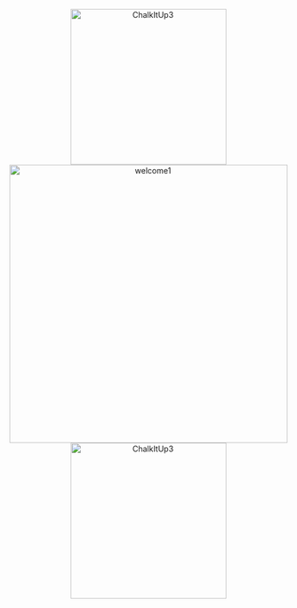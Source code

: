 <p align="center">
  <img src="https://github.com/user-attachments/assets/9865eee0-8f74-4a12-b435-fc353ba4b18d" alt="ChalkItUp3" width="280" style="display:inline-block;"/>
  <img src="https://github.com/user-attachments/assets/a9d2509c-c678-4a15-a5ee-9e1fbf07aafc" alt="welcome1" width="500" style="display:inline-block;"/>
  <img src="https://github.com/user-attachments/assets/9865eee0-8f74-4a12-b435-fc353ba4b18d" alt="ChalkItUp3" width="280" style="display:inline-block;"/>
</p>
